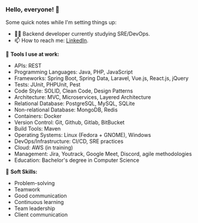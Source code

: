 ### Hello, everyone! 👋

Some quick notes while I'm setting things up:

- 👨‍💻 Backend developer currently studying SRE/DevOps.
- 📫 How to reach me: <a href="https://www.linkedin.com/in/guilherme-soares-0842a9183/">LinkedIn</a>.

🔨 **Tools I use at work:**
- APIs: REST
- Programming Languages: Java, PHP, JavaScript
- Frameworks: Spring Boot, Spring Data, Laravel, Vue.js, React.js, jQuery
- Tests: JUnit, PHPUnit, Pest
- Code Style: SOLID, Clean Code, Design Patterns
- Architecture: MVC, Microservices, Layered Architecture
- Relational Database: PostgreSQL, MySQL, SQLite
- Non-relational Database: MongoDB, Redis
- Containers: Docker
- Version Control: Git, Github, Gitlab, BitBucket
- ​​Build Tools: Maven
- Operating Systems: Linux (Fedora + GNOME), Windows
- DevOps/Infrastructure: CI/CD, SRE practices
- Cloud: AWS (in training)
- Management: Jira, Youtrack, Google Meet, Discord, agile methodologies
- Education: Bachelor's degree in Computer Science

🤵 **Soft Skills:**
- Problem-solving
- Teamwork
- Good communication
- Continuous learning
- Team leadership
- Client communication
